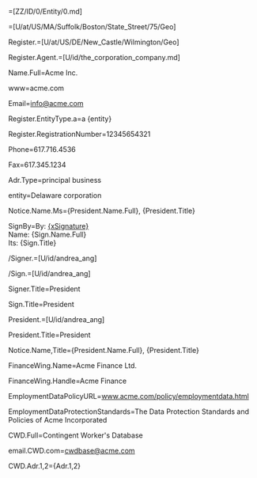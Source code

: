 =[ZZ/ID/0/Entity/0.md]

=[U/at/US/MA/Suffolk/Boston/State_Street/75/Geo]

Register.=[U/at/US/DE/New_Castle/Wilmington/Geo]

Register.Agent.=[U/id/the_corporation_company.md]

Name.Full=Acme Inc.

www=acme.com

Email=info@acme.com

Register.EntityType.a=a {entity}

Register.RegistrationNumber=12345654321

Phone=617.716.4536

Fax=617.345.1234

Adr.Type=principal business

entity=Delaware corporation

Notice.Name.Ms={President.Name.Full}, {President.Title}

SignBy=By: <u>{xSignature}</u><br>Name: {Sign.Name.Full}<br>Its: {Sign.Title}

/Signer.=[U/id/andrea_ang]

/Sign.=[U/id/andrea_ang]

Signer.Title=President

Sign.Title=President

President.=[U/id/andrea_ang]

President.Title=President

Notice.Name,Title={President.Name.Full}, {President.Title}

FinanceWing.Name=Acme Finance Ltd.

FinanceWing.Handle=Acme Finance

EmploymentDataPolicyURL=www.acme.com/policy/employmentdata.html

EmploymentDataProtectionStandards=The Data Protection Standards and Policies of Acme Incorporated

CWD.Full=Contingent Worker's Database

email.CWD.com=cwdbase@acme.com

CWD.Adr.1,2={Adr.1,2}